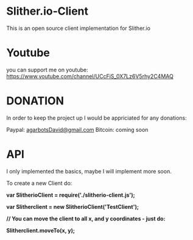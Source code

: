 # Slither.io-Client

This is an open source client implementation for Slither.io

# Youtube

you can support me on youtube:
https://www.youtube.com/channel/UCcFiS_0X7Lz6V5rhy2C4MAQ

# DONATION

In order to keep the project up I would be appriciated for any donations:

Paypal: agarbotsDavid@gmail.com
Bitcoin: coming soon

# API

I only implemented the basics, maybe I will implement more soon.

To create a new Client do:

**var SlitherioClient = require('./slitherio-client.js');**

**var Slitherclient = new SlitherioClient('TestClient');**

**// You can move the client to all x, and y coordinates - just do:**

**Slitherclient.moveTo(x, y);**

